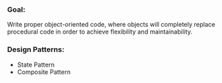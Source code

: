 ### Goal:
Write proper object-oriented code, where objects will completely replace procedural code in order to achieve flexibility and maintainability.

### Design Patterns:
- State Pattern
- Composite Pattern
